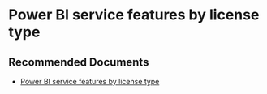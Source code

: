   <properties
	pageTitle="licensing for power bi pro"
	description="licensing for power bi pro"
	service="microsoft.PowerBIDedicated"
	resource="capacities"
	authors="pjfreitas"
	ms.author="pfreitas"	
	displayOrder="1120"
	selfHelpType="generic"
	supportTopicIds="32628116"
	productPesIds="16334"
	cloudEnvironments="public, MoonCake, fairfax" 
	articleId="cea4b1ca-65d9-0187-2e94-c5e25df70908"
	ownershipId="PowerBI_PowerBI"
/>

# Power BI service features by license type

## **Recommended Documents**

* [Power BI service features by license type](https://docs.microsoft.com/power-bi/service-features-license-type)
